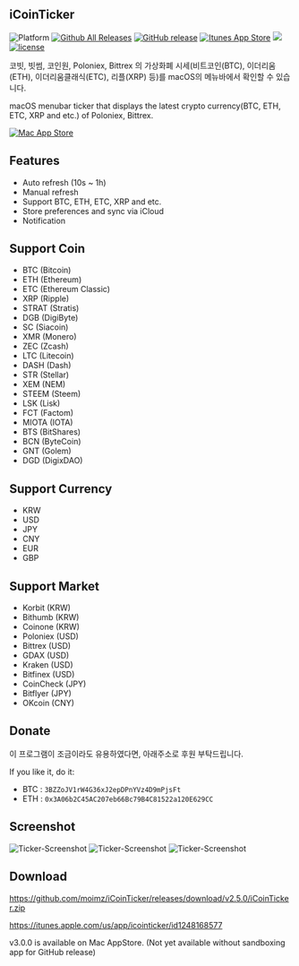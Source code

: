## iCoinTicker

![Platform](https://img.shields.io/badge/platform-macOS%2010.10%20or%20higher-orange.svg)
[![Github All Releases](https://img.shields.io/github/downloads/moimz/iCoinTicker/total.svg)](https://github.com/moimz/iCoinTicker/releases/latest)
[![GitHub release](https://img.shields.io/github/release/moimz/iCoinTicker.svg)](https://github.com/moimz/iCoinTicker/releases)
[![Itunes App Store](https://img.shields.io/itunes/v/1248168577.svg)](https://itunes.apple.com/us/app/icointicker/id1248168577)
[![](https://img.shields.io/github/issues-raw/moimz/iCoinTicker.svg)](https://github.com/moimz/iCoinTicker/issues)
[![license](https://img.shields.io/github/license/moimz/iCoinTicker.svg)](https://github.com/moimz/iCoinTicker/blob/master/LICENSE.md)


코빗, 빗썸, 코인원, Poloniex, Bittrex 의 가상화폐 시세(비트코인(BTC), 이더리움(ETH), 이더리움클래식(ETC), 리플(XRP) 등)를 macOS의 메뉴바에서 확인할 수 있습니다.

macOS menubar ticker that displays the latest crypto currency(BTC, ETH, ETC, XRP and etc.) of Poloniex, Bittrex.

[![Mac App Store](https://devimages.apple.com.edgekey.net/app-store/marketing/guidelines/mac/images/badge-download-on-the-mac-app-store.svg)](https://itunes.apple.com/us/app/icointicker/id1248168577)


## Features
- Auto refresh (10s ~ 1h)
- Manual refresh
- Support BTC, ETH, ETC, XRP and etc.
- Store preferences and sync via iCloud
- Notification


## Support Coin
- BTC (Bitcoin)
- ETH (Ethereum)
- ETC (Ethereum Classic)
- XRP (Ripple)
- STRAT (Stratis)
- DGB (DigiByte)
- SC (Siacoin)
- XMR (Monero)
- ZEC (Zcash)
- LTC (Litecoin)
- DASH (Dash)
- STR (Stellar)
- XEM (NEM)
- STEEM (Steem)
- LSK (Lisk)
- FCT (Factom)
- MIOTA (IOTA)
- BTS (BitShares)
- BCN (ByteCoin)
- GNT (Golem)
- DGD (DigixDAO)


## Support Currency
- KRW
- USD
- JPY
- CNY
- EUR
- GBP


## Support Market
- Korbit (KRW)
- Bithumb (KRW)
- Coinone (KRW)
- Poloniex (USD)
- Bittrex (USD)
- GDAX (USD)
- Kraken (USD)
- Bitfinex (USD)
- CoinCheck (JPY)
- Bitflyer (JPY)
- OKcoin (CNY)


## Donate

이 프로그램이 조금이라도 유용하였다면, 아래주소로 후원 부탁드립니다.

If you like it, do it:

- BTC : `3BZZoJV1rW4G36xJ2epDPnYVz4D9mPjsFt`
- ETH : `0x3A06b2C45AC207eb66Bc79B4C81522a120E629CC`


## Screenshot
![Ticker-Screenshot](https://github.com/moimz/iCoinTicker/blob/master/screenshot1.png?raw=true)
![Ticker-Screenshot](https://github.com/moimz/iCoinTicker/blob/master/screenshot2.png?raw=true)
![Ticker-Screenshot](https://github.com/moimz/iCoinTicker/blob/master/screenshot3.png?raw=true)


## Download
https://github.com/moimz/iCoinTicker/releases/download/v2.5.0/iCoinTicker.zip

https://itunes.apple.com/us/app/icointicker/id1248168577

v3.0.0 is available on Mac AppStore. (Not yet available without sandboxing app for GitHub release)

